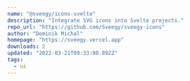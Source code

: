 ```yaml
---
name: "@sveegy/icons-svelte"
description: "Integrate SVG icons into Svelte projects."
repo_url: "https://github.com/Sveegy/sveegy-icons"
author: "Dominik Michal"
homepage: "https://sveegy.vercel.app"
downloads: 2
updated: "2022-03-21T09:33:00.892Z"
tags: 
  - ui
---
```


